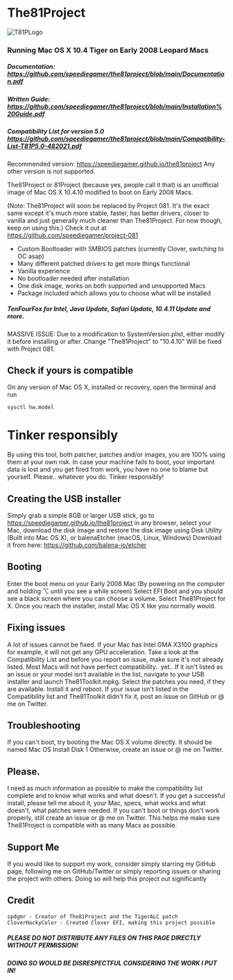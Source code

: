 # The81Project

![T81PLogo](https://user-images.githubusercontent.com/71722170/114026148-33f21c80-9876-11eb-9b9e-d1ed72fcb8bb.png)
### Running Mac OS X 10.4 Tiger on Early 2008 Leopard Macs

##### Documentation: https://github.com/speediegamer/the81project/blob/main/Documentation.pdf                           
##### Written Guide: https://github.com/speediegamer/the81project/blob/main/Installation%20Guide.pdf
##### Compatibility List for version 5.0 https://github.com/speediegamer/the81project/blob/main/Compatibility-List-T81P5.0-482021.pdf

Recommended version: https://speediegamer.github.io/the81project
Any other version is not supported.

The81Project or 81Project (because yes, people call it that) is an unofficial image of Mac OS X 10.4.10 modified to boot on Early 2008 Macs.

(Note: The81Project will soon be replaced by Project 081. It's the exact same except it's much more stable, faster, has better drivers, closer to vanilla and just generally much cleaner than The81Project. For now though, keep on using this.)
Check it out at https://github.com/speediegamer/project-081

* Custom Bootloader with SMBIOS patches (currently Clover, switching to OC asap)
* Many different patched drivers to get more things functional
* Vanilla experience
* No bootloader needed after installation
* One disk image, works on both supported and unsupported Macs
* Package included which allows you to choose what will be installed
##### TenFourFox for Intel, Java Update, Safari Update, 10.4.11 Update and more.
MASSIVE ISSUE: Due to a modification to SystemVersion.plist, either modify it before installing or after. Change "The81Project" to "10.4.10"
Will be fixed with Project 081.

## Check if yours is compatible
On any version of Mac OS X, installed or recovery, open the terminal and run
  ```sh
  sysctl hw.model
  ```

# Tinker responsibly
By using this tool, both patcher, patches and/or images, you are 100% using them at your own risk. In case your machine fails to boot, your important data is lost and you get fired from work, you have no one to blame but yourself. Please.. whatever you do. Tinker responsibly!

## Creating the USB installer

Simply grab a simple 8GB or larger USB stick, go to https://speediegamer.github.io/the81project in any browser, select your Mac, download the disk image and
restore the disk image using Disk Utility (Built into Mac OS X), or balenaEtcher (macOS, Linux, Windows)
Download it from here: https://github.com/balena-io/etcher

## Booting

Enter the boot menu on your Early 2008 Mac (By powering on the computer and holding ⌥ until you see a while screen)
Select EFI Boot and you should see a black screen where you can choose a volume. Select The81Project for X. Once you reach the installer, install Mac OS X like you normally would.

## Fixing issues

A lot of issues cannot be fixed. If your Mac has Intel GMA X3100 graphics for example, it will not get any GPU acceleration.
Take a look at the Compatibility List and before you report an issue, make sure it's not already listed.
Most Macs will not have perfect compatibility.. yet..
If it isn't listed as an issue or your model isn't available in the list, navigate to your USB installer and launch The81Toolkit.mpkg. Select the patches you need, if they are available.
Install it and reboot. If your issue isn't listed in the Compatibility list and The81Toolkit didn't fix it, post an issue on GitHub or @ me on Twitter.

## Troubleshooting
If you can't boot, try booting the Mac OS X volume directly. It should be named Mac OS Install Disk 1
Otherwise, create an issue or @ me on Twitter.

## Please.

I need as much information as possible to make the compatibility list complete and to know what works and what doesn't. If you get a successful install, please tell me about it, your Mac, specs, what works and what doesn't, what patches were needed. If you can't boot or things don't work properly, still create an issue or @ me on Twitter. This helps me make sure The81Project is compatible with as many Macs as possible.

## Support Me

If you would like to support my work, consider simply starring my GitHub page, following me on GitHub/Twitter or simply reporting issues or sharing the project with others. Doing so will help this project out significantly

## Credit

    spdgmr - Creator of The81Project and the TigerALC patch
    CloverHackyColor - Created Clover EFI, making this project possible

##### PLEASE DO NOT DISTRIBUTE ANY FILES ON THIS PAGE DIRECTLY WITHOUT PERMISSION!
##### DOING SO WOULD BE DISRESPECTFUL CONSIDERING THE WORK I PUT IN!
    




